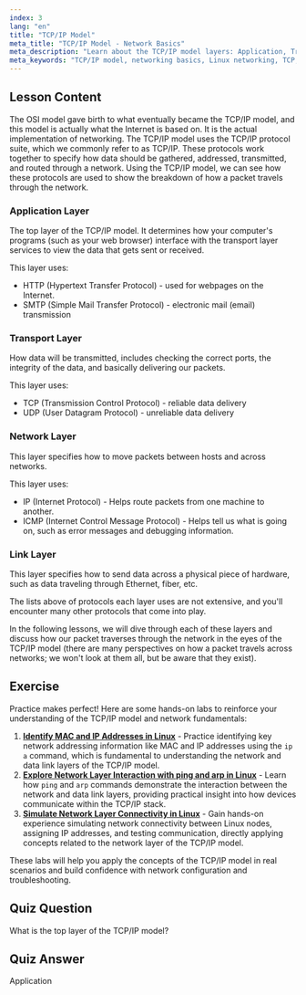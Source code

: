 ```yaml
---
index: 3
lang: "en"
title: "TCP/IP Model"
meta_title: "TCP/IP Model - Network Basics"
meta_description: "Learn about the TCP/IP model layers: Application, Transport, Network, and Link. Understand how data travels across networks. Start your Linux networking journey!"
meta_keywords: "TCP/IP model, networking basics, Linux networking, TCP, IP, beginner tutorial, network layers, guide"
---
```


## Lesson Content

The OSI model gave birth to what eventually became the TCP/IP model, and this model is actually what the Internet is based on. It is the actual implementation of networking. The TCP/IP model uses the TCP/IP protocol suite, which we commonly refer to as TCP/IP. These protocols work together to specify how data should be gathered, addressed, transmitted, and routed through a network. Using the TCP/IP model, we can see how these protocols are used to show the breakdown of how a packet travels through the network.

### Application Layer

The top layer of the TCP/IP model. It determines how your computer's programs (such as your web browser) interface with the transport layer services to view the data that gets sent or received.

This layer uses:

- HTTP (Hypertext Transfer Protocol) - used for webpages on the Internet.
- SMTP (Simple Mail Transfer Protocol) - electronic mail (email) transmission

### Transport Layer

How data will be transmitted, includes checking the correct ports, the integrity of the data, and basically delivering our packets.

This layer uses:

- TCP (Transmission Control Protocol) - reliable data delivery
- UDP (User Datagram Protocol) - unreliable data delivery

### Network Layer

This layer specifies how to move packets between hosts and across networks.

This layer uses:

- IP (Internet Protocol) - Helps route packets from one machine to another.
- ICMP (Internet Control Message Protocol) - Helps tell us what is going on, such as error messages and debugging information.

### Link Layer

This layer specifies how to send data across a physical piece of hardware, such as data traveling through Ethernet, fiber, etc.

The lists above of protocols each layer uses are not extensive, and you'll encounter many other protocols that come into play.

In the following lessons, we will dive through each of these layers and discuss how our packet traverses through the network in the eyes of the TCP/IP model (there are many perspectives on how a packet travels across networks; we won't look at them all, but be aware that they exist).

## Exercise

Practice makes perfect! Here are some hands-on labs to reinforce your understanding of the TCP/IP model and network fundamentals:

1. **[Identify MAC and IP Addresses in Linux](https://labex.io/labs/linux-identify-mac-and-ip-addresses-in-linux-592731)** - Practice identifying key network addressing information like MAC and IP addresses using the `ip a` command, which is fundamental to understanding the network and data link layers of the TCP/IP model.
2. **[Explore Network Layer Interaction with ping and arp in Linux](https://labex.io/labs/linux-explore-network-layer-interaction-with-ping-and-arp-in-linux-592746)** - Learn how `ping` and `arp` commands demonstrate the interaction between the network and data link layers, providing practical insight into how devices communicate within the TCP/IP stack.
3. **[Simulate Network Layer Connectivity in Linux](https://labex.io/labs/linux-simulate-network-layer-connectivity-in-linux-592752)** - Gain hands-on experience simulating network connectivity between Linux nodes, assigning IP addresses, and testing communication, directly applying concepts related to the network layer of the TCP/IP model.

These labs will help you apply the concepts of the TCP/IP model in real scenarios and build confidence with network configuration and troubleshooting.

## Quiz Question

What is the top layer of the TCP/IP model?

## Quiz Answer

Application
